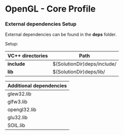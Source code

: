 # OpenGL - Core Profile

### External  dependencies Setup

External dependencies can be found in the **deps** folder.

Setup:

| VC++ directories  | Path |
| ------ | -------- |
| **include** | $(SolutionDir)deps/include/ | 
| **lib** | $(SolutionDir)deps/lib/

| Additional dependencies |
| ----- |
| glew32.lib |
|glfw3.lib |
|opengl32.lib |
|glu32.lib |
|SOIL.lib | 
